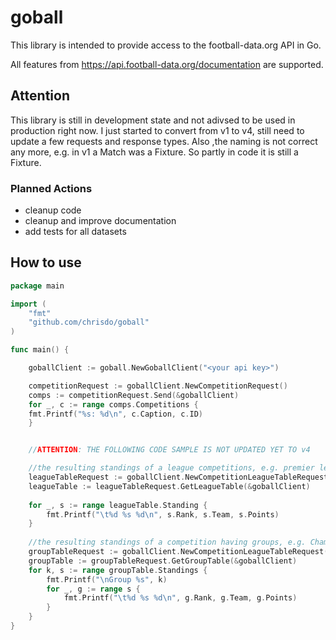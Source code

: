 # goball
This library is intended to provide access to the football-data.org API in Go.

All features from https://api.football-data.org/documentation are supported.

## Attention
This library is still in development state and not adivsed to be used in production right now. I just started to convert from v1 to v4, still need to update a few requests and response types.
Also ,the naming is not correct any more, e.g. in v1 a Match was a Fixture. So partly in code it is still a Fixture.

### Planned Actions
* cleanup code
* cleanup and improve documentation
* add tests for all datasets

## How to use 

``` Go
package main

import (
	"fmt"
	"github.com/chrisdo/goball"
)

func main() {

    goballClient := goball.NewGoballClient("<your api key>")

    competitionRequest := goballClient.NewCompetitionRequest()
    comps := competitionRequest.Send(&goballClient)
    for _, c := range comps.Competitions {
	fmt.Printf("%s: %d\n", c.Caption, c.ID)
    }


    //ATTENTION: THE FOLLOWING CODE SAMPLE IS NOT UPDATED YET TO v4

    //the resulting standings of a league competitions, e.g. premier league
    leagueTableRequest := goballClient.NewCompetitionLeagueTableRequest(id)
    leagueTable := leagueTableRequest.GetLeagueTable(&goballClient)
    
    for _, s := range leagueTable.Standing {
        fmt.Printf("\t%d %s %d\n", s.Rank, s.Team, s.Points)	
    }
    
    //the resulting standings of a competition having groups, e.g. Champions league
    groupTableRequest := goballClient.NewCompetitionLeagueTableRequest(id)
    groupTable := groupTableRequest.GetGroupTable(&goballClient)
    for k, s := range groupTable.Standings {
	    fmt.Printf("\nGroup %s", k)
        for _, g := range s {
            fmt.Printf("\t%d %s %d\n", g.Rank, g.Team, g.Points)
        }
    }
}
```


